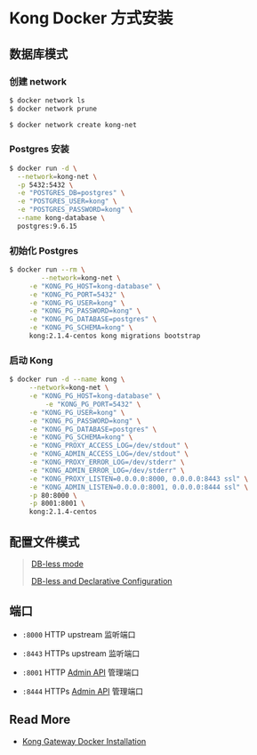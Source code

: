 # Kong Docker 方式安装



## 数据库模式

### 创建 network

```bash
$ docker network ls
$ docker network prune

$ docker network create kong-net
```



### Postgres 安装

```bash
$ docker run -d \
  --network=kong-net \
  -p 5432:5432 \
  -e "POSTGRES_DB=postgres" \
  -e "POSTGRES_USER=kong" \
  -e "POSTGRES_PASSWORD=kong" \
  --name kong-database \
  postgres:9.6.15
```



### 初始化 Postgres

```bash
$ docker run --rm \
		--network=kong-net \
     -e "KONG_PG_HOST=kong-database" \
     -e "KONG_PG_PORT=5432" \
     -e "KONG_PG_USER=kong" \
     -e "KONG_PG_PASSWORD=kong" \
     -e "KONG_PG_DATABASE=postgres" \
     -e "KONG_PG_SCHEMA=kong" \
     kong:2.1.4-centos kong migrations bootstrap
```



### 启动 Kong

```bash
$ docker run -d --name kong \
     --network=kong-net \
     -e "KONG_PG_HOST=kong-database" \
 		 -e "KONG_PG_PORT=5432" \
     -e "KONG_PG_USER=kong" \
     -e "KONG_PG_PASSWORD=kong" \
     -e "KONG_PG_DATABASE=postgres" \
     -e "KONG_PG_SCHEMA=kong" \
     -e "KONG_PROXY_ACCESS_LOG=/dev/stdout" \
     -e "KONG_ADMIN_ACCESS_LOG=/dev/stdout" \
     -e "KONG_PROXY_ERROR_LOG=/dev/stderr" \
     -e "KONG_ADMIN_ERROR_LOG=/dev/stderr" \
     -e "KONG_PROXY_LISTEN=0.0.0.0:8000, 0.0.0.0:8443 ssl" \
     -e "KONG_ADMIN_LISTEN=0.0.0.0:8001, 0.0.0.0:8444 ssl" \
     -p 80:8000 \
     -p 8001:8001 \
     kong:2.1.4-centos
```



## 配置文件模式

> [DB-less mode](https://docs.konghq.com/install/docker/)
>
> [DB-less and Declarative Configuration](https://docs.konghq.com/2.2.x/db-less-and-declarative-config/)



## 端口

- `:8000` HTTP upstream 监听端口

- `:8443` HTTPs upstream 监听端口

  

- `:8001` HTTP [Admin API](https://docs.konghq.com/2.2.x/admin-api) 管理端口

- `:8444` HTTPs [Admin API](https://docs.konghq.com/2.2.x/admin-api) 管理端口



## Read More

- [Kong Gateway Docker Installation](https://docs.konghq.com/install/docker/)